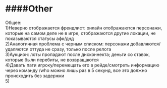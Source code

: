 ####Other
=====

Общее:<br>
1)Неверно отображается френдлист: онлайн отображаются персонажи, которые на самом деле не в игре, отображаются другие локации, не показываются статусы афк/днд<br>
2)Аналогичная проблема с черным списком: персонажи добавляются/удаляются оттуда не сразу, только после релога<br>
3)Аукцион: лоты пропадают после дисконнекта; деньги со ставок, которые были перебиты, не возвращаются <br>
4)Давать пати игроку/перемещать его в рейде/смотреть информацию через команду /who можно лишь раз в 5 секунд, все это должно происходить без задержки<br>
5)
